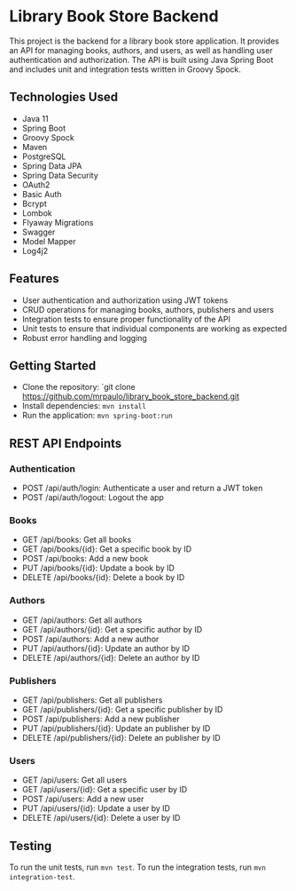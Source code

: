 # Library Book Store Backend
This project is the backend for a library book store application. It provides an API for managing books, authors, and users, as well as handling user authentication and authorization. The API is built using Java Spring Boot and includes unit and integration tests written in Groovy Spock.

## Technologies Used
- Java 11
- Spring Boot
- Groovy Spock
- Maven
- PostgreSQL
- Spring Data JPA
- Spring Data Security
- OAuth2
- Basic Auth
- Bcrypt
- Lombok
- Flyaway Migrations
- Swagger 
- Model Mapper
- Log4j2

## Features
- User authentication and authorization using JWT tokens
- CRUD operations for managing books, authors, publishers and users
- Integration tests to ensure proper functionality of the API
- Unit tests to ensure that individual components are working as expected
- Robust error handling and logging

## Getting Started
- Clone the repository: `git clone https://github.com/mrpaulo/library_book_store_backend.git
- Install dependencies:  `mvn install`
- Run the application: `mvn spring-boot:run`


## REST API Endpoints

### Authentication
- POST /api/auth/login: Authenticate a user and return a JWT token
- POST /api/auth/logout: Logout the app
### Books
- GET /api/books: Get all books
- GET /api/books/{id}: Get a specific book by ID
- POST /api/books: Add a new book
- PUT /api/books/{id}: Update a book by ID
- DELETE /api/books/{id}: Delete a book by ID
### Authors
- GET /api/authors: Get all authors
- GET /api/authors/{id}: Get a specific author by ID
- POST /api/authors: Add a new author
- PUT /api/authors/{id}: Update an author by ID
- DELETE /api/authors/{id}: Delete an author by ID
### Publishers
- GET /api/publishers: Get all publishers
- GET /api/publishers/{id}: Get a specific publisher by ID
- POST /api/publishers: Add a new publisher
- PUT /api/publishers/{id}: Update an publisher by ID
- DELETE /api/publishers/{id}: Delete an publisher by ID
### Users
- GET /api/users: Get all users
- GET /api/users/{id}: Get a specific user by ID
- POST /api/users: Add a new user
- PUT /api/users/{id}: Update a user by ID
- DELETE /api/users/{id}: Delete a user by ID

## Testing
To run the unit tests, run `mvn test`. To run the integration tests, run `mvn integration-test`.
